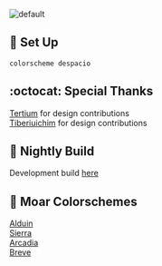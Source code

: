 ![default](https://user-images.githubusercontent.com/11221489/46832443-e22ab300-cd5a-11e8-86e9-92b365f838e0.png)


:space_invader: Set Up
------
```vimL
colorscheme despacio
```

:octocat: Special Thanks 
-----------------
[Tertium](https://github.com/tertium) for design contributions<br>
[Tiberiuichim](https://github.com/tiberiuichim) for design contributions<br>


:crescent_moon: Nightly Build
----------------------------
Development build [here](https://github.com/AlessandroYorba/Despacio/tree/nightly)


:octopus: Moar Colorschemes
-------
[Alduin](https://github.com/AlessandroYorba/Alduin)<br>
[Sierra](https://github.com/AlessandroYorba/Sierra)<br>
[Arcadia](https://github.com/AlessandroYorba/Arcadia)<br>
[Breve](https://github.com/AlessandroYorba/Breve)<br>
